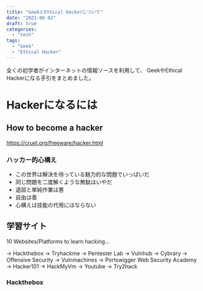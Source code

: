```yaml
---
title: "GeekとEthical Hackerについて"
date: "2021-06-02"
draft: true
categories:
  - "tech"
tags:
  - "Geek"
  - "Ethical Hacker"
---
```


全くの初学者がインターネットの情報ソースを利用して、
GeekやEthical Hackerになる手引をまとめました。


# Hackerになるには

## How to become a hacker

https://cruel.org/freeware/hacker.html

### ハッカー的心構え

- この世界は解決を待っている魅力的な問題でいっぱいだ
- 同じ問題を二度解くような無駄はいやだ
- 退屈と単純作業は悪
- 自由は善
- 心構えは技能の代用にはならない

## 学習サイト

10 Websites/Platforms to learn hacking...

→ Hackthebox
→ Tryhackme
→ Pentester Lab
→ Vulnhub
→ Cybrary
→ Offensive Security
→ Vulnmachines
→ Portswigger Web Security Academy
→ Hacker101
→ HackMyVm
→ Youtube
→ Try2hack

### Hackthebox
